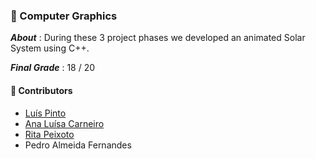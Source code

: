 
### :pushpin: Computer Graphics

***About*** : During these 3 project phases we developed an animated Solar System using C++.

***Final Grade*** : 18 / 20

#### :handshake: Contributors 
- [Luís Pinto](https://github.com/L-Pinto)
- [Ana Luísa Carneiro](https://github.com/Analucar)
- [Rita Peixoto](https://github.com/rita-peixoto)
- Pedro Almeida Fernandes
